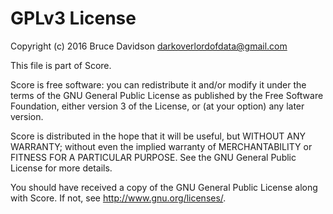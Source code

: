 # GPLv3 License

Copyright (c) 2016 Bruce Davidson <darkoverlordofdata@gmail.com>

This file is part of Score.

Score is free software: you can redistribute it and/or modify
it under the terms of the GNU General Public License as published by
the Free Software Foundation, either version 3 of the License, or
(at your option) any later version.

Score is distributed in the hope that it will be useful,
but WITHOUT ANY WARRANTY; without even the implied warranty of
MERCHANTABILITY or FITNESS FOR A PARTICULAR PURPOSE.  See the
GNU General Public License for more details.

You should have received a copy of the GNU General Public License
along with Score.  If not, see <http://www.gnu.org/licenses/>.
